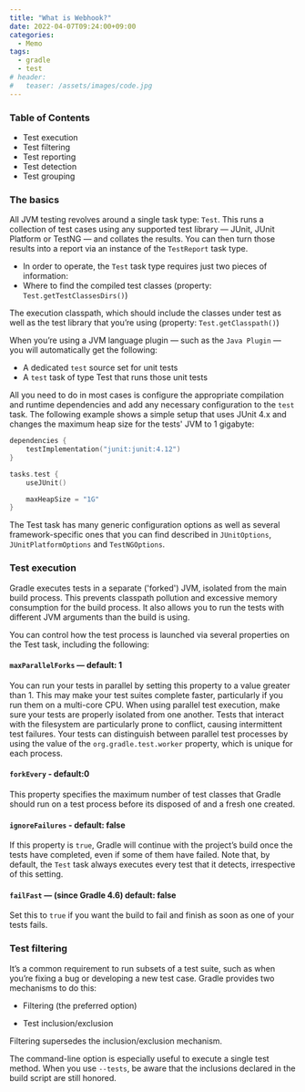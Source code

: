 ```yaml
---
title: "What is Webhook?"
date: 2022-04-07T09:24:00+09:00
categories:
  - Memo
tags:
  - gradle
  - test
# header:
#   teaser: /assets/images/code.jpg
---
```

### Table of Contents
* Test execution
* Test filtering
* Test reporting
* Test detection
* Test grouping

### The basics
All JVM testing revolves around a single task type: `Test`. This runs a collection of test cases using any supported test library — JUnit, JUnit Platform or TestNG — and collates the results. You can then turn those results into a report via an instance of the `TestReport` task type.

* In order to operate, the `Test` task type requires just two pieces of information:
* Where to find the compiled test classes (property: `Test.getTestClassesDirs()`)

The execution classpath, which should include the classes under test as well as the test library that you’re using (property: `Test.getClasspath()`)

When you’re using a JVM language plugin — such as the `Java Plugin` — you will automatically get the following:

* A dedicated `test` source set for unit tests
* A `test` task of type Test that runs those unit tests

All you need to do in most cases is configure the appropriate compilation and runtime dependencies and add any necessary configuration to the `test` task. The following example shows a simple setup that uses JUnit 4.x and changes the maximum heap size for the tests' JVM to 1 gigabyte:

```kotlin
dependencies {
    testImplementation("junit:junit:4.12")
}

tasks.test {
    useJUnit()

    maxHeapSize = "1G"
}
```

The Test task has many generic configuration options as well as several framework-specific ones that you can find described in `JUnitOptions`, `JUnitPlatformOptions` and `TestNGOptions`.

### Test execution
Gradle executes tests in a separate ('forked') JVM, isolated from the main build process. This prevents classpath pollution and excessive memory consumption for the build process. It also allows you to run the tests with different JVM arguments than the build is using.

You can control how the test process is launched via several properties on the Test task, including the following:

#### `maxParallelForks` — default: 1
You can run your tests in parallel by setting this property to a value greater than 1. This may make your test suites complete faster, particularly if you run them on a multi-core CPU. When using parallel test execution, make sure your tests are properly isolated from one another. Tests that interact with the filesystem are particularly prone to conflict, causing intermittent test failures. Your tests can distinguish between parallel test processes by using the value of the `org.gradle.test.worker` property, which is unique for each process.

#### `forkEvery` - default:0
This property specifies the maximum number of test classes that Gradle should run on a test process before its disposed of and a fresh one created.

#### `ignoreFailures` - default: false
If this property is `true`, Gradle will continue with the project’s build once the tests have completed, even if some of them have failed. Note that, by default, the `Test` task always executes every test that it detects, irrespective of this setting.

#### `failFast` —  (since Gradle 4.6) default: false
Set this to `true` if you want the build to fail and finish as soon as one of your tests fails.

### Test filtering
It’s a common requirement to run subsets of a test suite, such as when you’re fixing a bug or developing a new test case. Gradle provides two mechanisms to do this:

* Filtering (the preferred option)

* Test inclusion/exclusion

Filtering supersedes the inclusion/exclusion mechanism.

The command-line option is especially useful to execute a single test method. When you use `--tests`, be aware that the inclusions declared in the build script are still honored.